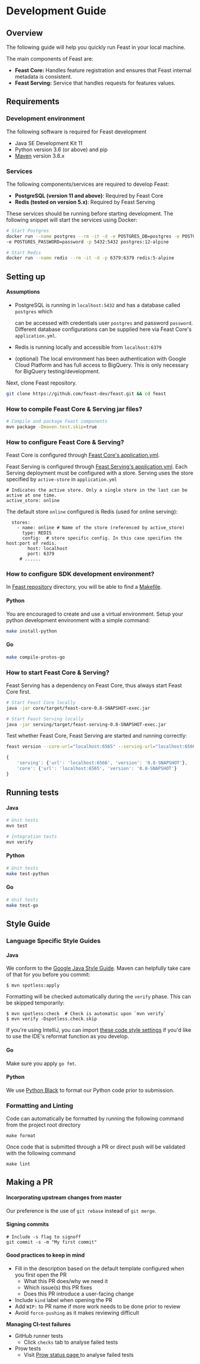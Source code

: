 # Development Guide

## Overview

The following guide will help you quickly run Feast in your local machine.

The main components of Feast are:

* **Feast Core:** Handles feature registration and ensures that Feast internal metadata is consistent.
* **Feast Serving:** Service that handles requests for features values.

## Requirements

### **Development environment**

The following software is required for Feast development

* Java SE Development Kit 11
* Python version 3.6 \(or above\) and pip
* [Maven](https://maven.apache.org/install.html) version 3.6.x

### **Services**

The following components/services are required to develop Feast:

* **PostgreSQL \(version 11 and above\)**: Required by Feast Core
* **Redis \(tested on version 5.x\)**: Required by Feast Serving

These services should be running before starting development. The following snippet will start the services using Docker:

```bash
# Start Postgres
docker run --name postgres --rm -it -d -e POSTGRES_DB=postgres -e POSTGRES_USER=postgres \
-e POSTGRES_PASSWORD=password -p 5432:5432 postgres:12-alpine

# Start Redis
docker run --name redis --rm -it -d -p 6379:6379 redis:5-alpine
```

## Setting up

#### Assumptions

* PostgreSQL is running in `localhost:5432` and has a database called `postgres` which

  can be accessed with credentials user `postgres` and password `password`. Different database configurations can be supplied here via Feast Core's `application.yml`.

* Redis is running locally and accessible from `localhost:6379`
* \(optional\) The local environment has been authentication with Google Cloud Platform and has full access to BigQuery. This is only necessary for BigQuery testing/development.

Next, clone Feast repository.

```bash
git clone https://github.com/feast-dev/feast.git && cd feast
```

### How to compile Feast Core & Serving jar files?

```bash
# Compile and package Feast components
mvn package -Dmaven.test.skip=true
```

### How to configure Feast Core & Serving?

Feast Core is configured through [Feast Core's application.yml](https://github.com/feast-dev/feast/blob/master/core/src/main/resources/application.yml).

Feast Serving is configured through [Feast Serving's application.yml](https://github.com/feast-dev/feast/blob/master/serving/src/main/resources/application.yml). Each Serving deployment must be configured with a store. Serving uses the store specified by `active-store` in `application.yml`

```text
# Indicates the active store. Only a single store in the last can be active at one time.
active_store: online
```

The default store `online` configured is Redis \(used for online serving\):

```text
  stores:
    - name: online # Name of the store (referenced by active_store)
      type: REDIS 
      config:  # store specific config. In this case specifies the host:port of redis.
        host: localhost
        port: 6379
     # ......
```

### How to configure SDK development environment?

In [Feast repository](https://github.com/feast-dev/feast) directory, you will be able to find a [Makefile](https://github.com/feast-dev/feast/blob/master/Makefile).

#### Python

You are encouraged to create and use a virtual environment. Setup your python development environment with a simple command:

```bash
make install-python
```

#### Go

```bash
make compile-protos-go
```

### How to start Feast Core & Serving?

Feast Serving has a dependency on Feast Core, thus always start Feast Core first.

```bash
# Start Feast Core locally
java -jar core/target/feast-core-0.8-SNAPSHOT-exec.jar

# Start Feast Serving locally
java -jar serving/target/feast-serving-0.8-SNAPSHOT-exec.jar
```

Test whether Feast Core, Feast Serving are started and running correctly:

```bash
feast version --core-url="localhost:6565" --serving-url="localhost:6566"
```

```javascript
{
    'serving': {'url': 'localhost:6566', 'version': '0.8-SNAPSHOT'},
    'core': {'url': 'localhost:6565', 'version': '0.8-SNAPSHOT'}
}
```

## Running tests

#### Java

```bash
# Unit tests
mvn test

# Integration tests
mvn verify
```

#### Python

```bash
# Unit tests
make test-python
```

#### Go

```bash
# Unit tests
make test-go
```

## Style Guide

### Language Specific Style Guides

#### Java

We conform to the [Google Java Style Guide](https://google.github.io/styleguide/javaguide.html). Maven can helpfully take care of that for you before you commit:

```text
$ mvn spotless:apply
```

Formatting will be checked automatically during the `verify` phase. This can be skipped temporarily:

```text
$ mvn spotless:check  # Check is automatic upon `mvn verify`
$ mvn verify -Dspotless.check.skip
```

If you're using IntelliJ, you can import [these code style settings](https://github.com/google/styleguide/blob/gh-pages/intellij-java-google-style.xml) if you'd like to use the IDE's reformat function as you develop.

#### Go

Make sure you apply `go fmt`.

#### Python

We use [Python Black](https://github.com/psf/black) to format our Python code prior to submission.

### Formatting and Linting

Code can automatically be formatted by running the following command from the project root directory

```text
make format
```

Once code that is submitted through a PR or direct push will be validated with the following command

```text
make lint
```

## Making a PR

#### Incorporating upstream changes from master

Our preference is the use of `git rebase` instead of `git merge`.

#### Signing commits

```text
# Include -s flag to signoff
git commit -s -m "My first commit"
```

#### Good practices to keep in mind

* Fill in the description based on the default template configured when you first open the PR
  * What this PR does/why we need it
  * Which issue\(s\) this PR fixes
  * Does this PR introduce a user-facing change
* Include `kind` label when opening the PR
* Add `WIP:` to PR name if more work needs to be done prior to review
* Avoid `force-pushing` as it makes reviewing difficult

**Managing CI-test failures**

* GitHub runner tests
  * Click `checks` tab to analyse failed tests
* Prow tests
  * Visit [Prow status page ](http://prow.feast.ai/)to analyse failed tests

